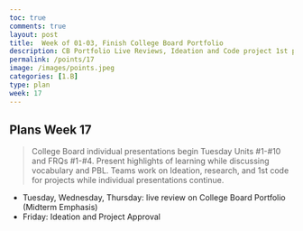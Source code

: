 ```yaml
---
toc: true
comments: true
layout: post
title:  Week of 01-03, Finish College Board Portfolio
description: CB Portfolio Live Reviews, Ideation and Code project 1st presentation.
permalink: /points/17
image: /images/points.jpeg
categories: [1.B]
type: plan
week: 17
---
```


## Plans Week 17
> College Board individual presentations begin Tuesday Units #1-#10 and FRQs #1-#4.  Present highlights of learning while discussing vocabulary and PBL.  Teams work on Ideation, research, and 1st code for projects while individual presentations continue.
- Tuesday, Wednesday, Thursday: live review on College Board Portfolio (Midterm Emphasis)
- Friday: Ideation and Project Approval
